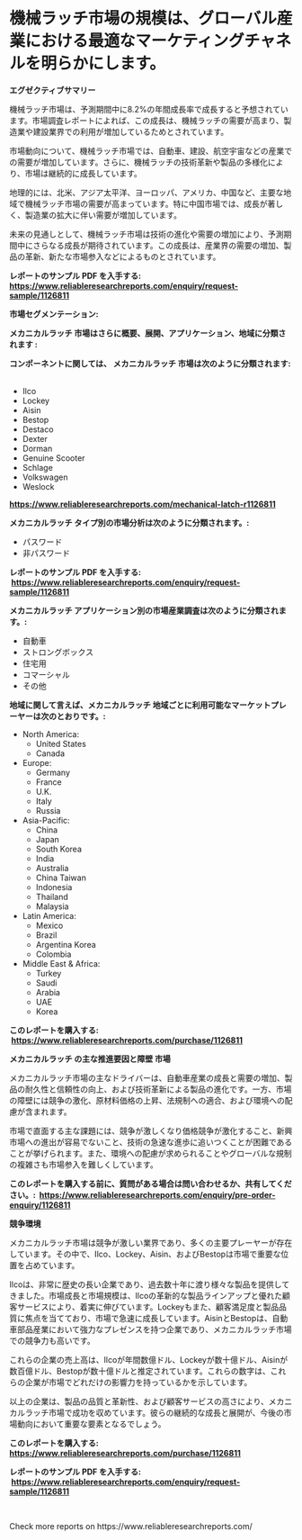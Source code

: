 <p><h1>機械ラッチ市場の規模は、グローバル産業における最適なマーケティングチャネルを明らかにします。</h1></p><p><strong>エグゼクティブサマリー</strong></p>
<p><p>機械ラッチ市場は、予測期間中に8.2%の年間成長率で成長すると予想されています。市場調査レポートによれば、この成長は、機械ラッチの需要が高まり、製造業や建設業界での利用が増加しているためとされています。</p><p>市場動向について、機械ラッチ市場では、自動車、建設、航空宇宙などの産業での需要が増加しています。さらに、機械ラッチの技術革新や製品の多様化により、市場は継続的に成長しています。</p><p>地理的には、北米、アジア太平洋、ヨーロッパ、アメリカ、中国など、主要な地域で機械ラッチ市場の需要が高まっています。特に中国市場では、成長が著しく、製造業の拡大に伴い需要が増加しています。</p><p>未来の見通しとして、機械ラッチ市場は技術の進化や需要の増加により、予測期間中にさらなる成長が期待されています。この成長は、産業界の需要の増加、製品の革新、新たな市場参入などによるものとされています。</p></p>
<p><strong>レポートのサンプル PDF を入手する: <a href="https://www.reliableresearchreports.com/enquiry/request-sample/1126811">https://www.reliableresearchreports.com/enquiry/request-sample/1126811</a></strong></p>
<p><strong>市場セグメンテーション:</strong></p>
<p><strong> メカニカルラッチ 市場はさらに概要、展開、アプリケーション、地域に分類されます :</strong></p>
<p><strong>コンポーネントに関しては、 メカニカルラッチ 市場は次のように分類されます: &nbsp;</strong></p>
<p><ul><li>Ilco</li><li>Lockey</li><li>Aisin</li><li>Bestop</li><li>Destaco</li><li>Dexter</li><li>Dorman</li><li>Genuine Scooter</li><li>Schlage</li><li>Volkswagen</li><li>Weslock</li></ul></p>
<p><strong><a href="https://www.reliableresearchreports.com/mechanical-latch-r1126811">https://www.reliableresearchreports.com/mechanical-latch-r1126811</a></strong></p>
<p><strong> メカニカルラッチ タイプ別の市場分析は次のように分類されます。:</strong></p>
<p><ul><li>パスワード</li><li>非パスワード</li></ul></p>
<p><strong>レポートのサンプル PDF を入手する: &nbsp;<a href="https://www.reliableresearchreports.com/enquiry/request-sample/1126811">https://www.reliableresearchreports.com/enquiry/request-sample/1126811</a></strong></p>
<p><strong> メカニカルラッチ アプリケーション別の市場産業調査は次のように分類されます。:</strong></p>
<p><ul><li>自動車</li><li>ストロングボックス</li><li>住宅用</li><li>コマーシャル</li><li>その他</li></ul></p>
<p><strong>地域に関して言えば、メカニカルラッチ 地域ごとに利用可能なマーケットプレーヤーは次のとおりです。:</strong></p>
<p><ul>
    <li>
        North America:
        <ul>
            <li>United States</li>
            <li>Canada</li>
        </ul>
    </li>
    <li>
        Europe:
        <ul>
            <li>Germany</li>
            <li>France</li>
            <li>U.K.</li>
            <li>Italy</li>
            <li>Russia</li>
        </ul>
    </li>
    <li>
        Asia-Pacific:
        <ul>
            <li>China</li>
            <li>Japan</li>
            <li>South Korea</li>
            <li>India</li>
            <li>Australia</li>
            <li>China Taiwan</li>
            <li>Indonesia</li>
            <li>Thailand</li>
            <li>Malaysia</li>
        </ul>
    </li>
    <li>
        Latin America:
        <ul>
            <li>Mexico</li>
            <li>Brazil</li>
            <li>Argentina Korea</li>
            <li>Colombia</li>
        </ul>
    </li>
    <li>
        Middle East & Africa:
        <ul>
            <li>Turkey</li>
            <li>Saudi</li>
            <li>Arabia</li>
            <li>UAE</li>
            <li>Korea</li>
        </ul>
    </li>
    </ul></p>
<p><strong>このレポートを購入する: &nbsp;<a href="https://www.reliableresearchreports.com/purchase/1126811">https://www.reliableresearchreports.com/purchase/1126811</a></strong></p>
<p><strong>メカニカルラッチ の主な推進要因と障壁 市場</strong></p>
<p><p>メカニカルラッチ市場の主なドライバーは、自動車産業の成長と需要の増加、製品の耐久性と信頼性の向上、および技術革新による製品の進化です。一方、市場の障壁には競争の激化、原材料価格の上昇、法規制への適合、および環境への配慮が含まれます。</p><p>市場で直面する主な課題には、競争が激しくなり価格競争が激化すること、新興市場への進出が容易でないこと、技術の急速な進歩に追いつくことが困難であることが挙げられます。また、環境への配慮が求められることやグローバルな規制の複雑さも市場参入を難しくしています。</p></p>
<p><strong>このレポートを購入する前に、質問がある場合は問い合わせるか、共有してください。:&nbsp; <a href="https://www.reliableresearchreports.com/enquiry/pre-order-enquiry/1126811">https://www.reliableresearchreports.com/enquiry/pre-order-enquiry/1126811</a></strong></p>
<p><strong>競争環境</strong></p>
<p><p>メカニカルラッチ市場は競争が激しい業界であり、多くの主要プレーヤーが存在しています。その中で、Ilco、Lockey、Aisin、およびBestopは市場で重要な位置を占めています。</p><p>Ilcoは、非常に歴史の長い企業であり、過去数十年に渡り様々な製品を提供してきました。市場成長と市場規模は、Ilcoの革新的な製品ラインアップと優れた顧客サービスにより、着実に伸びています。Lockeyもまた、顧客満足度と製品品質に焦点を当てており、市場で急速に成長しています。AisinとBestopは、自動車部品産業において強力なプレゼンスを持つ企業であり、メカニカルラッチ市場での競争力も高いです。</p><p>これらの企業の売上高は、Ilcoが年間数億ドル、Lockeyが数十億ドル、Aisinが数百億ドル、Bestopが数十億ドルと推定されています。これらの数字は、これらの企業が市場でどれだけの影響力を持っているかを示しています。</p><p>以上の企業は、製品の品質と革新性、および顧客サービスの高さにより、メカニカルラッチ市場で成功を収めています。彼らの継続的な成長と展開が、今後の市場動向において重要な要素となるでしょう。</p></p>
<p><strong>このレポートを購入する: &nbsp; <a href="https://www.reliableresearchreports.com/purchase/1126811">https://www.reliableresearchreports.com/purchase/1126811</a></strong></p>
<p><strong>レポートのサンプル PDF を入手する: &nbsp;<a href="https://www.reliableresearchreports.com/enquiry/request-sample/1126811">https://www.reliableresearchreports.com/enquiry/request-sample/1126811</a></strong><strong></strong></p>
<p>&nbsp;</p>
<p>Check more reports on https://www.reliableresearchreports.com/</p>